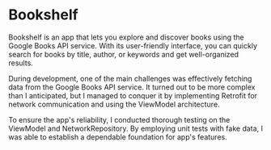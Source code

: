 # Bookshelf
Bookshelf is an app that lets you explore and discover books using the Google Books API service. With its user-friendly interface, you can quickly search for books by title, author, or keywords and get well-organized results. 

During development, one of the main challenges was effectively fetching data from the Google Books API service. It turned out to be more complex than I anticipated, but I managed to conquer it by implementing Retrofit for network communication and using the ViewModel architecture. 

To ensure the app's reliability, I conducted thorough testing on the ViewModel and NetworkRepository. By employing unit tests with fake data, I was able to establish a dependable foundation for app's features.
